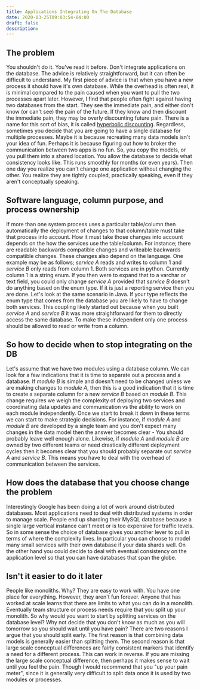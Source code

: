 ```yaml
---
title: Applications Integrating On The Database
date: 2020-03-25T09:03:54-04:00
draft: false
description: 
---
```

## The problem
You shouldn't do it.
You've read it before.
Don't integrate applications on the database.
The advice is relatively straightforward, but it can often be difficult to understand.
My first piece of advice is that when you have a new process it should have it's own database.
While the overhead is often real, it is minimal compared to the pain caused when you want to pull the two processes apart later.
However, I find that people often fight against having two databases from the start.
They see the immediate pain, and either don't know (or can't see) the pain of the future.
If they know and then discount the immediate pain, they may be overly discounting future pain. 
There is a name for this sort of bias, it is called [hyperbolic discounting](https://en.wikipedia.org/wiki/Hyperbolic_discounting).
Regardless, sometimes you decide that you are going to have a single database for multiple processes.
Maybe it is because recreating many data models isn't your idea of fun.
Perhaps it is because figuring out how to broker the communication between two apps is no fun.
So, you copy the models, or you pull them into a shared location.
You allow the database to decide what consistency looks like.
This runs smoothly for months (or even years).
Then one day you realize you can't change one application without changing the other.
You realize they are tightly coupled, practically speaking, even if they aren't conceptually speaking.

## Software language, column purpose, and process ownership
If more than one system process uses a particular table/column then automatically the deployment of changes to that column/table must take that process into account.
How it must take those changes into account depends on the how the services use the table/column.
For instance; there are readable backwards compatible changes and writeable backwards compatible changes.
These changes also depend on the language.
One example may be as follows; *service A* reads and writes to column 1 and *service B* only reads from column 1.
Both services are in python.
Currently column 1 is a string enum.
If you then were to expand that to a varchar or text field, you could only change *service A* provided that *service B* doesn't do anything based on the enum type.
If it is just a reporting service then you are done.
Let's look at the same scenario in Java. 
If your type reflects the enum type that comes from the database you are likely to have to change both services.
This coupling likely started out because when you built *service A* and *service B* it was more straightforward for them to directly access the same database.
To make these independent only one process should be allowed to read or write from a column.


## So how to decide when to stop integrating on the DB
Let's assume that we have two modules using a database column.
We can look for a few indications that it is time to separate out a process and a database.
If *module B* is simple and doesn't need to be changed unless we are making changes to *module A*,
then this is a good indication that it is time to create a separate column for a new *service B* based on *module B*.
This change requires we weigh the complexity of deploying two services and coordinating data updates and communication vs the ability to work on each module independently.
Once we start to break it down in these terms we can start to make strategic decisions.
For instance, if *module A* and *module B* are developed by a single team and you don't expect many changes in the data model then the answer becomes clear - 
You should probably leave well enough alone.
Likewise, if *module A* and *module B* are owned by two different teams or need drastically different deployment cycles then it becomes clear that you should probably separate out *service A* and *service B*.
This means you have to deal with the overhead of communication between the services.


## How does the database that you choose change the problem
Interestingly Google has been doing a lot of work around distributed databases.
Most applications need to deal with distributed systems in order to manage scale.
People end up sharding their MySQL database because a single large vertical instance can't meet or is too expensive for traffic levels.
So in some sense the choice of database gives you another lever to pull in terms of where the complexity lives.
In particular you can choose to model many small services with their own database if your data shards well.
On the other hand you could decide to deal with eventual consistency on the application level so that you can have databases that span the globe.

## Isn't it easier to do it later
People like monoliths.
Why?
They are easy to work with.
You have one place for everything.
However, they aren't fun forever.
Anyone that has worked at scale learns that there are limits to what you can do in a monolith.
Eventually team structure or process needs require that you split up your monolith.
So why would you want to start by splitting services on the database level?
Why not decide that you don't know as much as you will tomorrow so you should wait until you have pain?
There are two reasons I argue that you should split early.
The first reason is that combining data models is generally easier than splitting them.
The second reason is that large scale conceptual differences are fairly consistent markers that identify a need for a different process.
This can work in reverse.
If you are missing the large scale conceptual difference, then perhaps it makes sense to wait until you feel the pain.
Though I would recommend that you "up your pain meter", since it is generally very difficult to split data once it is used by two modules or processes.
